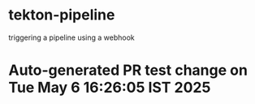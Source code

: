 # tekton-pipeline
triggering a pipeline using a webhook
# Auto-generated PR test change on Tue May  6 16:26:05 IST 2025
